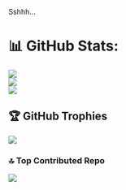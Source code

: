 Sshhh...

# 📊 GitHub Stats:
![](https://github-readme-stats-two-psi-45.vercel.app/api?username=kareem717&theme=highcontrast&hide_border=false&include_all_commits=true&count_private=true)<br/>
![](https://github-readme-streak-stats.herokuapp.com/?user=kareem717&theme=highcontrast&hide_border=false)<br/>
![](https://github-readme-stats-two-psi-45.vercel.app/api/top-langs/?username=kareem717&theme=highcontrast&hide_border=false&include_all_commits=true&count_private=true&layout=compact)

## 🏆 GitHub Trophies
![](https://github-profile-trophy.vercel.app/?username=kareem717&theme=highcontrast&no-frame=false&no-bg=true&margin-w=4)

### 🔝 Top Contributed Repo
![](https://github-contributor-stats.vercel.app/api?username=kareem717&limit=5&theme=highcontrast&combine_all_yearly_contributions=true)


<!-- Proudly created with GPRM ( https://gprm.itsvg.in ) -->
